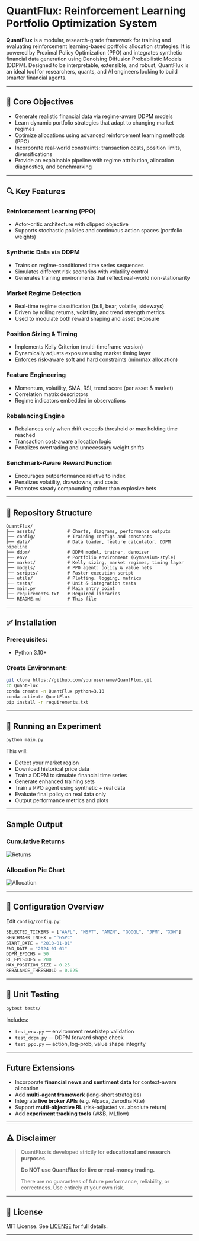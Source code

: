 # QuantFlux: Reinforcement Learning Portfolio Optimization System

**QuantFlux** is a modular, research-grade framework for training and evaluating reinforcement learning-based portfolio allocation strategies. It is powered by Proximal Policy Optimization (PPO) and integrates synthetic financial data generation using Denoising Diffusion Probabilistic Models (DDPM). Designed to be interpretable, extensible, and robust, QuantFlux is an ideal tool for researchers, quants, and AI engineers looking to build smarter financial agents.

---

## 🚀 Core Objectives

* Generate realistic financial data via regime-aware DDPM models
* Learn dynamic portfolio strategies that adapt to changing market regimes
* Optimize allocations using advanced reinforcement learning methods (PPO)
* Incorporate real-world constraints: transaction costs, position limits, diversifications
* Provide an explainable pipeline with regime attribution, allocation diagnostics, and benchmarking

---

## 🔍 Key Features

### Reinforcement Learning (PPO)

* Actor-critic architecture with clipped objective
* Supports stochastic policies and continuous action spaces (portfolio weights)

### Synthetic Data via DDPM

* Trains on regime-conditioned time series sequences
* Simulates different risk scenarios with volatility control
* Generates training environments that reflect real-world non-stationarity

### Market Regime Detection

* Real-time regime classification (bull, bear, volatile, sideways)
* Driven by rolling returns, volatility, and trend strength metrics
* Used to modulate both reward shaping and asset exposure

### Position Sizing & Timing

* Implements Kelly Criterion (multi-timeframe version)
* Dynamically adjusts exposure using market timing layer
* Enforces risk-aware soft and hard constraints (min/max allocation)

### Feature Engineering

* Momentum, volatility, SMA, RSI, trend score (per asset & market)
* Correlation matrix descriptors
* Regime indicators embedded in observations

### Rebalancing Engine

* Rebalances only when drift exceeds threshold or max holding time reached
* Transaction cost-aware allocation logic
* Penalizes overtrading and unnecessary weight shifts

### Benchmark-Aware Reward Function

* Encourages outperformance relative to index
* Penalizes volatility, drawdowns, and costs
* Promotes steady compounding rather than explosive bets

---

## 🧱 Repository Structure

```
QuantFlux/
├── assets/            # Charts, diagrams, performance outputs
├── config/            # Training configs and constants
├── data/              # Data loader, feature calculator, DDPM pipeline
├── ddpm/              # DDPM model, trainer, denoiser
├── env/               # Portfolio environment (Gymnasium-style)
├── market/            # Kelly sizing, market regimes, timing layer
├── models/            # PPO agent: policy & value nets
├── scripts/           # Faster execution script
├── utils/             # Plotting, logging, metrics
├── tests/             # Unit & integration tests
├── main.py            # Main entry point
├── requirements.txt   # Required libraries
└── README.md          # This file
```

---

## ✅ Installation

### Prerequisites:

* Python 3.10+

### Create Environment:

```bash
git clone https://github.com/yourusername/QuantFlux.git
cd QuantFlux
conda create -n QuantFlux python=3.10
conda activate QuantFlux
pip install -r requirements.txt
```

---

## 🧪 Running an Experiment

```bash
python main.py
```

This will:

* Detect your market region
* Download historical price data
* Train a DDPM to simulate financial time series
* Generate enhanced training sets
* Train a PPO agent using synthetic + real data
* Evaluate final policy on real data only
* Output performance metrics and plots

---

##  Sample Output

### Cumulative Returns

![Returns](assets/performance_plot_us.jpeg)

### Allocation Pie Chart

![Allocation](assets/final_allocation_us.jpeg)

---

## 🔧 Configuration Overview

Edit `config/config.py`:

```python
SELECTED_TICKERS = ["AAPL", "MSFT", "AMZN", "GOOGL", "JPM", "XOM"]
BENCHMARK_INDEX = "^GSPC"
START_DATE = "2010-01-01"
END_DATE = "2024-01-01"
DDPM_EPOCHS = 50
RL_EPISODES = 200
MAX_POSITION_SIZE = 0.25
REBALANCE_THRESHOLD = 0.025
```

---

## 🧪 Unit Testing

```bash
pytest tests/
```

Includes:

* `test_env.py` — environment reset/step validation
* `test_ddpm.py` — DDPM forward shape check
* `test_ppo.py` — action, log-prob, value shape integrity

---

##  Future Extensions

* Incorporate **financial news and sentiment data** for context-aware allocation
* Add **multi-agent framework** (long-short strategies)
* Integrate **live broker APIs** (e.g. Alpaca, Zerodha Kite)
* Support **multi-objective RL** (risk-adjusted vs. absolute return)
* Add **experiment tracking tools** (W\&B, MLflow)

---

## ⚠️ Disclaimer

> QuantFlux is developed strictly for **educational and research purposes**.
>
> **Do NOT use QuantFlux for live or real-money trading.**
>
> There are no guarantees of future performance, reliability, or correctness. Use entirely at your own risk.

---

## 📄 License

MIT License. See [LICENSE](LICENSE) for full details.

---


